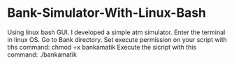 # Bank-Simulator-With-Linux-Bash
Using linux bash GUI. I developed a simple atm simulator.
Enter the terminal in linux OS.
Go to Bank directory.
Set execute permission on your script with tihs command: chmod +x bankamatik
Execute the sicript with this command: ./bankamatik
